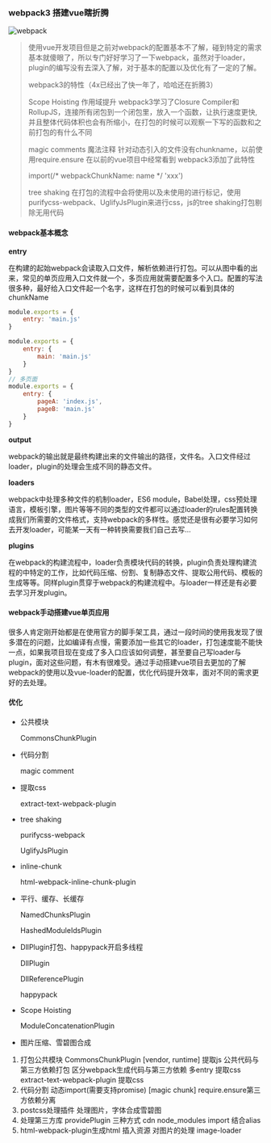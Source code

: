 ### webpack3 搭建vue瞎折腾

![webpack](https://user-gold-cdn.xitu.io/2018/3/19/1623bfac4a1e0945?imageView2/0/w/1280/h/960/format/webp/ignore-error/1)

> 使用vue开发项目但是之前对webpack的配置基本不了解，碰到特定的需求基本就傻眼了，所以专门好好学习了一下webpack，虽然对于loader，plugin的编写没有去深入了解，对于基本的配置以及优化有了一定的了解。
>
> webpack3的特性（4x已经出了快一年了，哈哈还在折腾3）
>
> Scope Hoisting 作用域提升 webpack3学习了Closure Compiler和RollupJS，连接所有闭包到一个闭包里，放入一个函数，让执行速度更快,并且整体代码体积也会有所缩小，在打包的时候可以观察一下写的函数和之前打包的有什么不同
>
> magic comments 魔法注释 针对动态引入的文件没有chunkname，以前使用require.ensure 在以前的vue项目中经常看到 webpack3添加了此特性
>
> import(/* webpackChunkName: name */ 'xxx')
>
> tree shaking 在打包的流程中会将使用以及未使用的进行标记，使用purifycss-webpack、UglifyJsPlugin来进行css，js的tree shaking打包剔除无用代码



####  webpack基本概念

**entry**

在构建的起始webpack会读取入口文件，解析依赖进行打包。可以从图中看的出来，常见的单页应用入口文件就一个，多页应用就需要配置多个入口。配置的写法很多种，最好给入口文件起一个名字，这样在打包的时候可以看到具体的chunkName

```js
module.exports = {
    entry: 'main.js'
}

module.exports = {
    entry: {
        main: 'main.js'
    }
}
// 多页面
module.exports = {
    entry: {
        pageA: 'index.js',
        pageB: 'main.js'
    }
}
```



**output**

webpack的输出就是最终构建出来的文件输出的路径，文件名。入口文件经过loader，plugin的处理会生成不同的静态文件。



**loaders**

webpack中处理多种文件的机制loader，ES6 module，Babel处理，css预处理语言，模板引擎，图片等等不同的类型的文件都可以通过loader的rules配置转换成我们所需要的文件格式，支持webpack的多样性。感觉还是很有必要学习如何去开发loader，可能某一天有一种转换需要我们自己去写...



**plugins**

在webpack的构建流程中，loader负责模块代码的转换，plugin负责处理构建流程的中特定的工作，比如代码压缩、份割、复制静态文件、提取公用代码、模板的生成等等。同样plugin贯穿于webpack的构建流程中。与loader一样还是有必要去学习开发plugin。



#### webpack手动搭建vue单页应用

很多人肯定刚开始都是在使用官方的脚手架工具，通过一段时间的使用我发现了很多潜在的问题，比如编译有点慢，需要添加一些其它的loader，打包速度能不能快一点，如果我项目现在变成了多入口应该如何调整，甚至要自己写loader与plugin，面对这些问题，有木有很难受。通过手动搭建vue项目去更加的了解webpack的使用以及vue-loader的配置，优化代码提升效率，面对不同的需求更好的去处理。



#### 优化

- 公共模块

  CommonsChunkPlugin

- 代码分割

  magic comment

- 提取css

  extract-text-webpack-plugin

- tree shaking

  purifycss-webpack

  UglifyJsPlugin

- inline-chunk

  html-webpack-inline-chunk-plugin

- 平行、缓存、长缓存

  NamedChunksPlugin

  HashedModuleIdsPlugin

- DllPlugin打包、happypack开启多线程

  DllPlugin

  DllReferencePlugin

  happypack

- Scope Hoisting

  ModuleConcatenationPlugin

- 图片压缩、雪碧图合成





1. 打包公共模块
   CommonsChunkPlugin [vendor, runtime] 提取js
   公共代码与第三方依赖打包
   区分webpack生成代码与第三方依赖
   多entry
   提取css extract-text-webpack-plugin 提取css
2. 代码分割 动态import(需要支持promise) [magic chunk] require.ensure第三方依赖分离
3. postcss处理插件
   处理图片，字体合成雪碧图
4. 处理第三方库 providePlugin 三种方式 cdn node_modules import 结合alias
5. html-webpack-plugin生成html 插入资源
   对图片的处理 image-loader
